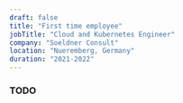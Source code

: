 ```yaml
---
draft: false
title: "First time employee"
jobTitle: "Cloud and Kubernetes Engineer"
company: "Soeldner Consult"
location: "Nueremberg, Germany"
duration: "2021-2022"
---
```


### TODO
